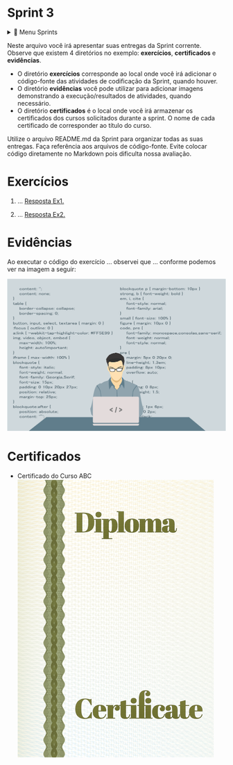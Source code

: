 
# Sprint 3
<details>
<summary>💾 Menu Sprints</summary>

- [Sprint 1](../Sprint1/README.md)
- [Sprint 2](../Sprint2/README.md)
- [Sprint 4](../Sprint4/README.md)
- [Sprint 5](../Sprint5/README.md)
- [Sprint 6](../Sprint6/README.md)
- [Sprint 7](../Sprint7/README.md)
- [Sprint 8](../Sprint8/README.md)
- [Sprint 9](../Sprint9/README.md)
- [Sprint 10](../Sprint10/README.md)
</details>

Neste arquivo você irá apresentar suas entregas da Sprint corrente. Observe que existem 4 diretórios no exemplo: **exercícios**, **certificados** e **evidências**.

 - O diretório **exercícios** corresponde ao local onde você irá adicionar o código-fonte das atividades de codificação da Sprint, quando houver.
 - O diretório **evidências** você pode utilizar para adicionar imagens demonstrando a execução/resultados de atividades, quando necessário.
 - O diretório **certificados** é o local onde você irá armazenar os certificados dos cursos solicitados durante a sprint. O nome de cada certificado de corresponder ao título do curso.

Utilize o arquivo README.md da Sprint para organizar todas as suas entregas. Faça referência aos arquivos de código-fonte. Evite colocar código diretamente no Markdown pois dificulta nossa avaliação.


# Exercícios


1. ...
[Resposta Ex1.](exercicios/ex1.txt)


2. ...
[Resposta Ex2.](exercicios/ex2.txt)




# Evidências


Ao executar o código do exercício ... observei que ... conforme podemos ver na imagem a seguir:


![Evidencia 1](evidencias/sample.webp)



# Certificados


- Certificado do Curso ABC
![Curso ABC](certificados/sample.png)


